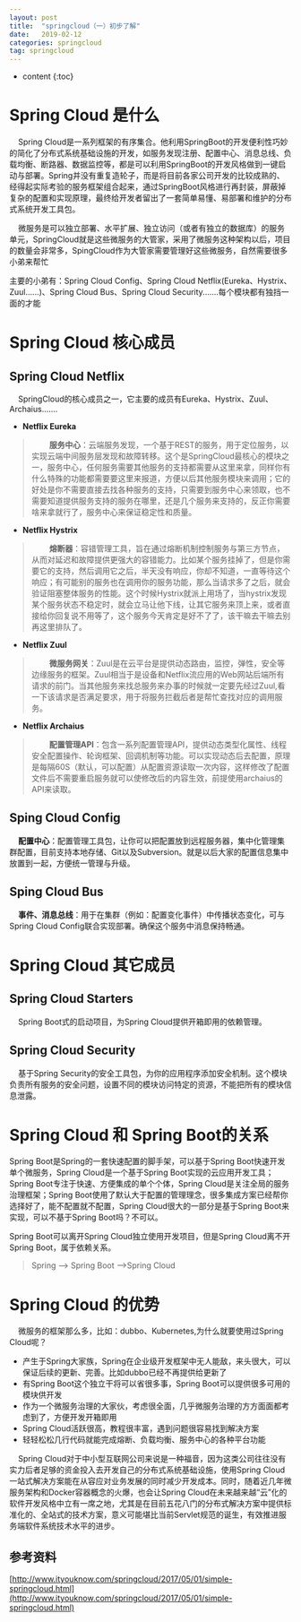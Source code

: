 ```yaml
---
layout: post
title:  "springcloud（一）初步了解"
date:   2019-02-12
categories: springcloud
tag: springcloud
---
```


* content
{:toc}

# Spring Cloud 是什么 #

&nbsp;&nbsp;&nbsp;&nbsp;Spring Cloud是一系列框架的有序集合。他利用SpringBoot的开发便利性巧妙的简化了分布式系统基础设施的开发，如服务发现注册、配置中心、消息总线、负载均衡、断路器、数据监控等，都是可以利用SpringBoot的开发风格做到一键启动与部署。Spring并没有重复造轮子，而是将目前各家公司开发的比较成熟的、经得起实际考验的服务框架组合起来，通过SpringBoot风格进行再封装，屏蔽掉复杂的配置和实现原理，最终给开发者留出了一套简单易懂、易部署和维护的分布式系统开发工具包。

&nbsp;&nbsp;&nbsp;&nbsp;微服务是可以独立部署、水平扩展、独立访问（或者有独立的数据库）的服务单元，SpringCloud就是这些微服务的大管家，采用了微服务这种架构以后，项目的数量会非常多，SpingCloud作为大管家需要管理好这些微服务，自然需要很多小弟来帮忙

主要的小弟有：Spring Cloud Config、Spring Cloud Netflix(Eureka、Hystrix、Zuul......)、Spring Cloud Bus、Spring Cloud Security.......每个模块都有独挡一面的才能

# Spring Cloud 核心成员 #

## Spring Cloud Netflix ##

&nbsp;&nbsp;&nbsp;&nbsp;SpringCloud的核心成员之一，它主要的成员有Eureka、Hystrix、Zuul、Archaius.......

- **Netflix Eureka**

>    &nbsp;&nbsp;&nbsp;&nbsp;&nbsp;&nbsp;&nbsp;&nbsp;**服务中心**：云端服务发现，一个基于REST的服务，用于定位服务，以实现云端中间服务层发现和故障转移。这个是SpringCloud最核心的模块之一，服务中心，任何服务需要其他服务的支持都需要从这里来拿，同样你有什么特殊的功能都需要要这里来报道，方便以后其他服务模块来调用；它的好处是你不需要直接去找各种服务的支持，只需要到服务中心来领取，也不需要知道提供服务支持的服务在哪里，还是几个服务来支持的，反正你需要啥来拿就行了，服务中心来保证稳定性和质量。 

- **Netflix Hystrix**

>    &nbsp;&nbsp;&nbsp;&nbsp;&nbsp;&nbsp;&nbsp;&nbsp;**熔断器**：容错管理工具，旨在通过熔断机制控制服务与第三方节点，从而对延迟和故障提供更强大的容错能力。比如某个服务挂掉了，但是你需要它的支持，然后调用它之后，半天没有响应，你却不知道，一直等待这个响应；有可能别的服务也在调用你的服务功能，那么当请求多了之后，就会验证阻塞整体服务的性能。这个时候Hystrix就派上用场了，当hystrix发现某个服务状态不稳定时，就会立马让他下线，让其它服务来顶上来，或者直接给你回复说不用等了，这个服务今天肯定是好不了了，该干嘛去干嘛去别再这里排队了。

- **Netflix Zuul**

>    &nbsp;&nbsp;&nbsp;&nbsp;&nbsp;&nbsp;&nbsp;&nbsp;**微服务网关**：Zuul是在云平台是提供动态路由，监控，弹性，安全等边缘服务的框架。Zuul相当于是设备和Netflix流应用的Web网站后端所有请求的前门。当其他服务来找总服务来办事的时候就一定要先经过Zuul,看一下该请求是否满足要求，用于将服务拦截后者是帮忙查找对应的调用服务。

- **Netflix Archaius**

>    &nbsp;&nbsp;&nbsp;&nbsp;&nbsp;&nbsp;&nbsp;&nbsp;**配置管理API**：包含一系列配置管理API，提供动态类型化属性、线程安全配置操作、轮询框架、回调机制等功能。可以实现动态后去配置，原理是每隔60S（默认，可以配置）从配置资源读取一次内容，这样修改了配置文件后不需要重启服务就可以使修改后的内容生效，前提使用archaius的API来读取。

## Sping Cloud Config ##

&nbsp;&nbsp;&nbsp;&nbsp;**配置中心**：配置管理工具包，让你可以把配置放到远程服务器，集中化管理集群配置，目前支持本地存储、Git以及Subversion。就是以后大家的配置信息集中放置到一起，方便统一管理与升级。

## Sping Cloud Bus ##

&nbsp;&nbsp;&nbsp;&nbsp;**事件、消息总线**：用于在集群（例如：配置变化事件）中传播状态变化，可与Spring Cloud Config联合实现部署。确保这个服务中消息保持畅通。

# Spring Cloud 其它成员 #

## Spring Cloud Starters ##

&nbsp;&nbsp;&nbsp;&nbsp;Spring Boot式的启动项目，为Spring Cloud提供开箱即用的依赖管理。

## Spring Cloud Security ##

&nbsp;&nbsp;&nbsp;&nbsp;基于Spring Security的安全工具包，为你的应用程序添加安全机制。这个模块负责所有服务的安全问题，设置不同的模块访问特定的资源，不能把所有的模块信息泄露。

# Spring Cloud 和 Spring Boot的关系 #

Spring Boot是Spring的一套快速配置的脚手架，可以基于Spring Boot快速开发单个微服务，Spring Cloud是一个基于Spring Boot实现的云应用开发工具；Spring Boot专注于快速、方便集成的单个个体，Spring Cloud是关注全局的服务治理框架；Spring Boot使用了默认大于配置的管理理念，很多集成方案已经帮你选择好了，能不配置就不配置，Spring Cloud很大的一部分是基于Spring Boot来实现，可以不基于Spring Boot吗？不可以。

Spring Boot可以离开Spring Cloud独立使用开发项目，但是Spring Cloud离不开Spring Boot，属于依赖关系。

>    Spring ——> Spring Boot ——>Spring Cloud

# Spring Cloud 的优势 #

&nbsp;&nbsp;&nbsp;&nbsp;微服务的框架那么多，比如：dubbo、Kubernetes,为什么就要使用过Spring Cloud呢？

- 产生于Spring大家族，Spring在企业级开发框架中无人能敌，来头很大，可以保证后续的更新、完善。比如dubbo已经不再提供给更新了
- 有Spring Boot这个独立干将可以省很多事，Spring Boot可以提供很多可用的模块供开发
- 作为一个微服务治理的大家伙，考虑很全面，几乎微服务治理的方方面面都考虑到了，方便开发开箱即用
- Spring Cloud活跃很高，教程很丰富，遇到问题很容易找到解决方案
- 轻轻松松几行代码就能完成熔断、负载均衡、服务中心的各种平台功能

&nbsp;&nbsp;&nbsp;&nbsp;Spring Cloud对于中小型互联网公司来说是一种福音，因为这类公司往往没有实力后者足够的资金投入去开发自己的分布式系统基础设施，使用Spring Cloud一站式解决方案能在从容应对业务发展的同时减少开发成本。同时，随着近几年微服务架构和Docker容器概念的火爆，也会让Spring Cloud在未来越来越“云”化的软件开发风格中立有一席之地，尤其是在目前五花八门的分布式解决方案中提供标准化的、全站式的技术方案，意义可能堪比当前Servlet规范的诞生，有效推进服务端软件系统技术水平的进步。

## 参考资料 ##

[http://www.ityouknow.com/springcloud/2017/05/01/simple-springcloud.html](http://www.ityouknow.com/springcloud/2017/05/01/simple-springcloud.html)


